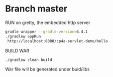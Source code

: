 # Branch master
RUN on gretty, the embedded http server
```bash 
gradle wrapper --gradle-version=6.4.1
./gradlew appRun
 http://localhost:8080/cp4a-servlet-demo/hello
```
BUILD WAR
```bash 
./gradlew clean build
```
War file will be generated under buid/libs